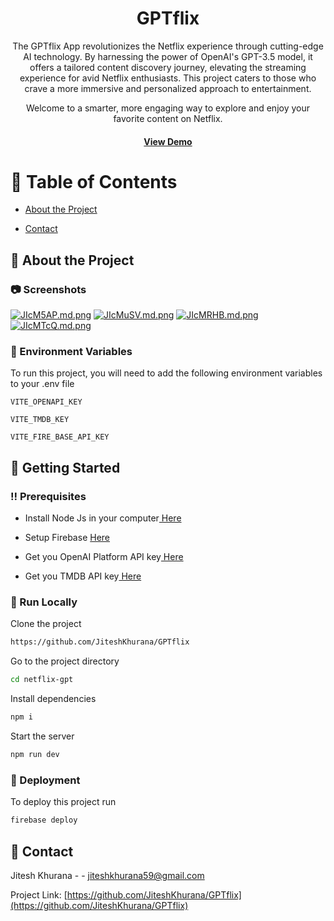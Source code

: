 <div align='center'>

<h1>GPTflix</h1>
<p>The GPTflix App revolutionizes the Netflix experience through cutting-edge AI technology. By harnessing the power of OpenAI's GPT-3.5 model, it offers a tailored content discovery journey, elevating the streaming experience for avid Netflix enthusiasts. This project caters to those who crave a more immersive and personalized approach to entertainment.

Welcome to a smarter, more engaging way to explore and enjoy your favorite content on Netflix.</p>


<h4> <a href=https://gptflix.vercel.app/>View Demo</a></div>

# :notebook_with_decorative_cover: Table of Contents

- [About the Project](#star2-about-the-project)

- [Contact](#handshake-contact)

## :star2: About the Project

### :camera: Screenshots

[![JIcM5AP.md.png](https://iili.io/JIcM5AP.md.png)](https://freeimage.host/i/JIcM5AP)
[![JIcMuSV.md.png](https://iili.io/JIcMuSV.md.png)](https://freeimage.host/i/JIcMuSV)
[![JIcMRHB.md.png](https://iili.io/JIcMRHB.md.png)](https://freeimage.host/i/JIcMRHB)
[![JIcMTcQ.md.png](https://iili.io/JIcMTcQ.md.png)](https://freeimage.host/i/JIcMTcQ)

### :key: Environment Variables

To run this project, you will need to add the following environment variables to your .env file

`VITE_OPENAPI_KEY`

`VITE_TMDB_KEY`

`VITE_FIRE_BASE_API_KEY`

## :toolbox: Getting Started

### :bangbang: Prerequisites

- Install Node Js in your computer<a href="https://nodejs.org/en"> Here</a>
- Setup Firebase <a href="https://firebase.google.com/"> Here</a>

- Get you OpenAI Platform API key<a href="https://platform.openai.com/"> Here</a>
- Get you TMDB API key<a href="https://developer.themoviedb.org/reference/intro/getting-started"> Here</a>

### :running: Run Locally

Clone the project

```bash
https://github.com/JiteshKhurana/GPTflix
```

Go to the project directory

```bash
cd netflix-gpt
```

Install dependencies

```bash
npm i
```

Start the server

```bash
npm run dev
```

### :triangular_flag_on_post: Deployment

To deploy this project run

```bash
firebase deploy
```

## :handshake: Contact

Jitesh Khurana - - jiteshkhurana59@gmail.com

Project Link: [https://github.com/JiteshKhurana/GPTflix](https://github.com/JiteshKhurana/GPTflix)